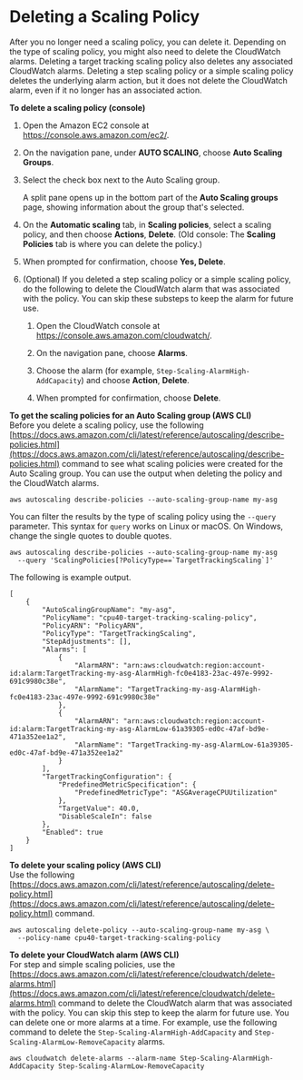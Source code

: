 # Deleting a Scaling Policy<a name="deleting-scaling-policy"></a>

After you no longer need a scaling policy, you can delete it\. Depending on the type of scaling policy, you might also need to delete the CloudWatch alarms\. Deleting a target tracking scaling policy also deletes any associated CloudWatch alarms\. Deleting a step scaling policy or a simple scaling policy deletes the underlying alarm action, but it does not delete the CloudWatch alarm, even if it no longer has an associated action\. 

**To delete a scaling policy \(console\)**

1. Open the Amazon EC2 console at [https://console\.aws\.amazon\.com/ec2/](https://console.aws.amazon.com/ec2/)\.

1. On the navigation pane, under **AUTO SCALING**, choose **Auto Scaling Groups**\.

1. Select the check box next to the Auto Scaling group\.

   A split pane opens up in the bottom part of the **Auto Scaling groups** page, showing information about the group that's selected\. 

1. On the **Automatic scaling** tab, in **Scaling policies**, select a scaling policy, and then choose **Actions**, **Delete**\. \(Old console: The **Scaling Policies** tab is where you can delete the policy\.\) 

1. When prompted for confirmation, choose **Yes, Delete**\.

1. \(Optional\) If you deleted a step scaling policy or a simple scaling policy, do the following to delete the CloudWatch alarm that was associated with the policy\. You can skip these substeps to keep the alarm for future use\.

   1. Open the CloudWatch console at [https://console\.aws\.amazon\.com/cloudwatch/](https://console.aws.amazon.com/cloudwatch/)\.

   1. On the navigation pane, choose **Alarms**\.

   1. Choose the alarm \(for example, `Step-Scaling-AlarmHigh-AddCapacity`\) and choose **Action**, **Delete**\.

   1. When prompted for confirmation, choose **Delete**\.

**To get the scaling policies for an Auto Scaling group \(AWS CLI\)**  
Before you delete a scaling policy, use the following [https://docs.aws.amazon.com/cli/latest/reference/autoscaling/describe-policies.html](https://docs.aws.amazon.com/cli/latest/reference/autoscaling/describe-policies.html) command to see what scaling policies were created for the Auto Scaling group\. You can use the output when deleting the policy and the CloudWatch alarms\.

```
aws autoscaling describe-policies --auto-scaling-group-name my-asg
```

You can filter the results by the type of scaling policy using the `--query` parameter\. This syntax for `query` works on Linux or macOS\. On Windows, change the single quotes to double quotes\.

```
aws autoscaling describe-policies --auto-scaling-group-name my-asg 
  --query 'ScalingPolicies[?PolicyType==`TargetTrackingScaling`]'
```

The following is example output\.

```
[
    {
        "AutoScalingGroupName": "my-asg",
        "PolicyName": "cpu40-target-tracking-scaling-policy",
        "PolicyARN": "PolicyARN",
        "PolicyType": "TargetTrackingScaling",
        "StepAdjustments": [],
        "Alarms": [
            {
                "AlarmARN": "arn:aws:cloudwatch:region:account-id:alarm:TargetTracking-my-asg-AlarmHigh-fc0e4183-23ac-497e-9992-691c9980c38e",
                "AlarmName": "TargetTracking-my-asg-AlarmHigh-fc0e4183-23ac-497e-9992-691c9980c38e"
            },
            {
                "AlarmARN": "arn:aws:cloudwatch:region:account-id:alarm:TargetTracking-my-asg-AlarmLow-61a39305-ed0c-47af-bd9e-471a352ee1a2",
                "AlarmName": "TargetTracking-my-asg-AlarmLow-61a39305-ed0c-47af-bd9e-471a352ee1a2"
            }
        ],
        "TargetTrackingConfiguration": {
            "PredefinedMetricSpecification": {
                "PredefinedMetricType": "ASGAverageCPUUtilization"
            },
            "TargetValue": 40.0,
            "DisableScaleIn": false
        },
        "Enabled": true
    }
]
```

**To delete your scaling policy \(AWS CLI\)**  
Use the following [https://docs.aws.amazon.com/cli/latest/reference/autoscaling/delete-policy.html](https://docs.aws.amazon.com/cli/latest/reference/autoscaling/delete-policy.html) command\. 

```
aws autoscaling delete-policy --auto-scaling-group-name my-asg \
  --policy-name cpu40-target-tracking-scaling-policy
```

**To delete your CloudWatch alarm \(AWS CLI\)**  
For step and simple scaling policies, use the [https://docs.aws.amazon.com/cli/latest/reference/cloudwatch/delete-alarms.html](https://docs.aws.amazon.com/cli/latest/reference/cloudwatch/delete-alarms.html) command to delete the CloudWatch alarm that was associated with the policy\. You can skip this step to keep the alarm for future use\. You can delete one or more alarms at a time\. For example, use the following command to delete the `Step-Scaling-AlarmHigh-AddCapacity` and `Step-Scaling-AlarmLow-RemoveCapacity` alarms\.

```
aws cloudwatch delete-alarms --alarm-name Step-Scaling-AlarmHigh-AddCapacity Step-Scaling-AlarmLow-RemoveCapacity
```